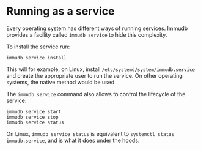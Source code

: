 
# Running as a service

<WrappedSection>

Every operating system has different ways of running services. Immudb provides a facility called `immudb service` to hide this complexity.

To install the service run:

```
immudb service install
```

This will for example, on Linux, install `/etc/systemd/system/immudb.service` and create the appropriate user to run the service. On other operating systems, the native method would be used.

The `immudb service` command also allows to control the lifecycle of the service:

```
immudb service start
immudb service stop
immudb service status
```

On Linux, `immudb service status` is equivalent to `systemctl status immudb.service`, and is what it does under the hoods.

</WrappedSection>

